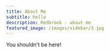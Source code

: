 ```yaml
---
title: About Me
subtitle: hello
description: Redbrook - about me
featured_image: /images/sidebar/3.jpg
---
```


You shouldn't be here!